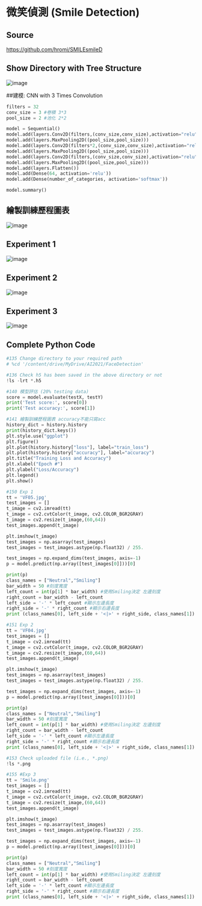 # 微笑偵測 (Smile Detection)

## Source

https://github.com/hromi/SMILEsmileD

## Show Directory with Tree Structure

![image](https://user-images.githubusercontent.com/89304181/140705934-4486de2f-3825-4d48-b170-e521d63701e2.png)

##建模: CNN with 3 Times Convolution

````python
filters = 32
conv_size = 3 #卷積 3*3
pool_size = 2 #池化 2*2

model = Sequential()
model.add(layers.Conv2D(filters,(conv_size,conv_size),activation="relu",input_shape=trainX.shape[1:]))
model.add(layers.MaxPooling2D((pool_size,pool_size)))
model.add(layers.Conv2D(filters*2,(conv_size,conv_size),activation="relu"))
model.add(layers.MaxPooling2D((pool_size,pool_size)))
model.add(layers.Conv2D(filters,(conv_size,conv_size),activation="relu"))
model.add(layers.MaxPooling2D((pool_size,pool_size)))
model.add(layers.Flatten())
model.add(Dense(64, activation='relu'))
model.add(Dense(number_of_categories, activation='softmax'))

model.summary()
````

## 繪製訓練歷程圖表

![image](https://user-images.githubusercontent.com/89304181/140706186-d2f111d1-fd6f-4fd1-99f6-c6cb59f761f0.png)

## Experiment 1

![image](https://user-images.githubusercontent.com/89304181/140706346-2294b8a9-08ff-4fef-bbe7-1f6027bff6c2.png)

## Experiment 2

![image](https://user-images.githubusercontent.com/89304181/140706386-e9a4a377-3319-4fcd-8465-e956e61b8df8.png)

## Experiment 3

![image](https://user-images.githubusercontent.com/89304181/140706479-2e90f499-87b2-4dc2-aa50-802c588ed6bb.png)

## Complete Python Code

````python
#135 Change directory to your required path
# %cd '/content/drive/MyDrive/AI2021/FaceDetection'

#136 Check h5 has been saved in the above directory or not
!ls -lrt *.h5

#140 模型評估 (20% testing data)
score = model.evaluate(testX, testY)
print('Test score:', score[0])
print('Test accuracy:', score[1])

#141 繪製訓練歷程圖表 accuracy不能只寫acc
history_dict = history.history
print(history_dict.keys())
plt.style.use("ggplot")
plt.figure()
plt.plot(history.history["loss"], label="train_loss")
plt.plot(history.history["accuracy"], label="accuracy")
plt.title("Training Loss and Accuracy")
plt.xlabel("Epoch #")
plt.ylabel("Loss/Accuracy")
plt.legend()
plt.show()

#150 Exp 1 
tt = 'VF05.jpg'
test_images = []
t_image = cv2.imread(tt)
t_image = cv2.cvtColor(t_image, cv2.COLOR_BGR2GRAY)
t_image = cv2.resize(t_image,(60,64))
test_images.append(t_image)

plt.imshow(t_image)
test_images = np.asarray(test_images)
test_images = test_images.astype(np.float32) / 255.

test_images = np.expand_dims(test_images, axis=-1)
p = model.predict(np.array([test_images[0]]))[0]

print(p)
class_names = ["Neutral","Smiling"]
bar_width = 50 #刻度寬度
left_count = int(p[1] * bar_width) #使用Smiling決定 左邊刻度
right_count = bar_width - left_count 
left_side = '-' * left_count #顯示左邊長度
right_side = '-' * right_count #顯示右邊長度
print (class_names[0], left_side + '<|>' + right_side, class_names[1])

#151 Exp 2
tt = 'VF04.jpg'
test_images = []
t_image = cv2.imread(tt)
t_image = cv2.cvtColor(t_image, cv2.COLOR_BGR2GRAY)
t_image = cv2.resize(t_image,(60,64))
test_images.append(t_image)

plt.imshow(t_image)
test_images = np.asarray(test_images)
test_images = test_images.astype(np.float32) / 255.

test_images = np.expand_dims(test_images, axis=-1)
p = model.predict(np.array([test_images[0]]))[0]

print(p)
class_names = ["Neutral","Smiling"]
bar_width = 50 #刻度寬度
left_count = int(p[1] * bar_width) #使用Smiling決定 左邊刻度
right_count = bar_width - left_count 
left_side = '-' * left_count #顯示左邊長度
right_side = '-' * right_count #顯示右邊長度
print (class_names[0], left_side + '<|>' + right_side, class_names[1])

#153 Check uploaded file (i.e., *.png)
!ls *.png

#155 #Exp 3
tt = 'Smile.png'
test_images = []
t_image = cv2.imread(tt)
t_image = cv2.cvtColor(t_image, cv2.COLOR_BGR2GRAY)
t_image = cv2.resize(t_image,(60,64))
test_images.append(t_image)

plt.imshow(t_image)
test_images = np.asarray(test_images)
test_images = test_images.astype(np.float32) / 255.

test_images = np.expand_dims(test_images, axis=-1)
p = model.predict(np.array([test_images[0]]))[0]

print(p)
class_names = ["Neutral","Smiling"]
bar_width = 50 #刻度寬度
left_count = int(p[1] * bar_width) #使用Smiling決定 左邊刻度
right_count = bar_width - left_count 
left_side = '-' * left_count #顯示左邊長度
right_side = '-' * right_count #顯示右邊長度
print (class_names[0], left_side + '<|>' + right_side, class_names[1])

````




